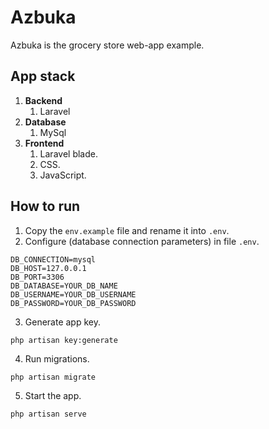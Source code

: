 # Azbuka

Azbuka is the grocery store web-app example.

## App stack 

1) **Backend**
    1) Laravel
2) **Database**
    1) MySql
3) **Frontend**
    1) Laravel blade.
    2) CSS.
    3) JavaScript.

## How to run

1) Copy the `env.example` file and rename it into `.env`.
2) Configure (database connection parameters) in file `.env`.

```.env
DB_CONNECTION=mysql
DB_HOST=127.0.0.1
DB_PORT=3306
DB_DATABASE=YOUR_DB_NAME
DB_USERNAME=YOUR_DB_USERNAME
DB_PASSWORD=YOUR_DB_PASSWORD
```

3) Generate app key.

```shell
php artisan key:generate
```

4) Run migrations.

```shell
php artisan migrate
```

5) Start the app.

```shell
php artisan serve
```
